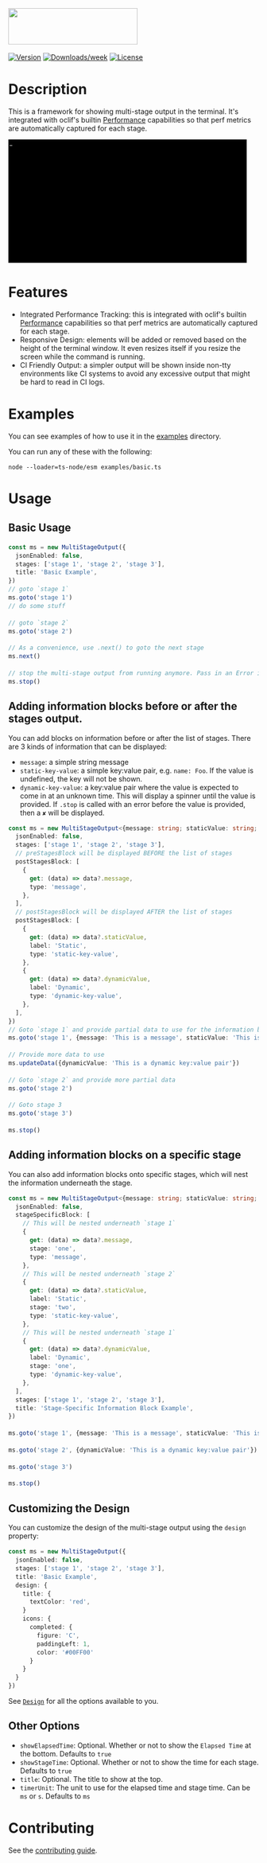 <img src="https://user-images.githubusercontent.com/449385/38243295-e0a47d58-372e-11e8-9bc0-8c02a6f4d2ac.png" width="260" height="73">

[![Version](https://img.shields.io/npm/v/@oclif/multi-stage-output.svg)](https://npmjs.org/package/@oclif/multi-stage-output)
[![Downloads/week](https://img.shields.io/npm/dw/@oclif/multi-stage-output.svg)](https://npmjs.org/package/@oclif/multi-stage-output)
[![License](https://img.shields.io/npm/l/@oclif/multi-stage-output.svg)](https://github.com/oclif/multi-stage-output/blob/main/LICENSE)

# Description

This is a framework for showing multi-stage output in the terminal. It's integrated with oclif's builtin [Performance](https://oclif.io/docs/performance/) capabilities so that perf metrics are automatically captured for each stage.

![Demo](./assets/demo.gif?raw=true 'Demo')

# Features

- Integrated Performance Tracking: this is integrated with oclif's builtin [Performance](https://oclif.io/docs/performance/) capabilities so that perf metrics are automatically captured for each stage.
- Responsive Design: elements will be added or removed based on the height of the terminal window. It even resizes itself if you resize the screen while the command is running.
- CI Friendly Output: a simpler output will be shown inside non-tty environments like CI systems to avoid any excessive output that might be hard to read in CI logs.

# Examples

You can see examples of how to use it in the [examples](./examples/) directory.

You can run any of these with the following:

```
node --loader=ts-node/esm examples/basic.ts
```

# Usage

## Basic Usage

```typescript
const ms = new MultiStageOutput({
  jsonEnabled: false,
  stages: ['stage 1', 'stage 2', 'stage 3'],
  title: 'Basic Example',
})
// goto `stage 1`
ms.goto('stage 1')
// do some stuff

// goto `stage 2`
ms.goto('stage 2')

// As a convenience, use .next() to goto the next stage
ms.next()

// stop the multi-stage output from running anymore. Pass in an Error if applicable.
ms.stop()
```

## Adding information blocks before or after the stages output.

You can add blocks on information before or after the list of stages. There are 3 kinds of information that can be displayed:

- `message`: a simple string message
- `static-key-value`: a simple key:value pair, e.g. `name: Foo`. If the value is undefined, the key will not be shown.
- `dynamic-key-value`: a key:value pair where the value is expected to come in at an unknown time. This will display a spinner until the value is provided. If `.stop` is called with an error before the value is provided, then a `✘` will be displayed.

```typescript
const ms = new MultiStageOutput<{message: string; staticValue: string; dynamicValue: string}>({
  jsonEnabled: false,
  stages: ['stage 1', 'stage 2', 'stage 3'],
  // preStagesBlock will be displayed BEFORE the list of stages
  postStagesBlock: [
    {
      get: (data) => data?.message,
      type: 'message',
    },
  ],
  // postStagesBlock will be displayed AFTER the list of stages
  postStagesBlock: [
    {
      get: (data) => data?.staticValue,
      label: 'Static',
      type: 'static-key-value',
    },
    {
      get: (data) => data?.dynamicValue,
      label: 'Dynamic',
      type: 'dynamic-key-value',
    },
  ],
})
// Goto `stage 1` and provide partial data to use for the information blocks
ms.goto('stage 1', {message: 'This is a message', staticValue: 'This is a static key:value pair'})

// Provide more data to use
ms.updateData({dynamicValue: 'This is a dynamic key:value pair'})

// Goto `stage 2` and provide more partial data
ms.goto('stage 2')

// Goto stage 3
ms.goto('stage 3')

ms.stop()
```

## Adding information blocks on a specific stage

You can also add information blocks onto specific stages, which will nest the information underneath the stage.

```typescript
const ms = new MultiStageOutput<{message: string; staticValue: string; dynamicValue: string}>({
  jsonEnabled: false,
  stageSpecificBlock: [
    // This will be nested underneath `stage 1`
    {
      get: (data) => data?.message,
      stage: 'one',
      type: 'message',
    },
    // This will be nested underneath `stage 2`
    {
      get: (data) => data?.staticValue,
      label: 'Static',
      stage: 'two',
      type: 'static-key-value',
    },
    // This will be nested underneath `stage 1`
    {
      get: (data) => data?.dynamicValue,
      label: 'Dynamic',
      stage: 'one',
      type: 'dynamic-key-value',
    },
  ],
  stages: ['stage 1', 'stage 2', 'stage 3'],
  title: 'Stage-Specific Information Block Example',
})

ms.goto('stage 1', {message: 'This is a message', staticValue: 'This is a static key:value pair'})

ms.goto('stage 2', {dynamicValue: 'This is a dynamic key:value pair'})

ms.goto('stage 3')

ms.stop()
```

## Customizing the Design

You can customize the design of the multi-stage output using the `design` property:

```typescript
const ms = new MultiStageOutput({
  jsonEnabled: false,
  stages: ['stage 1', 'stage 2', 'stage 3'],
  title: 'Basic Example',
  design: {
    title: {
      textColor: 'red',
    }
    icons: {
      completed: {
        figure: 'C',
        paddingLeft: 1,
        color: '#00FF00'
      }
    }
  }
})
```

See [`Design`](./src/design.ts) for all the options available to you.

## Other Options

- `showElapsedTime`: Optional. Whether or not to show the `Elapsed Time` at the bottom. Defaults to `true`
- `showStageTime`: Optional. Whether or not to show the time for each stage. Defaults to `true`
- `title`: Optional. The title to show at the top.
- `timerUnit`: The unit to use for the elapsed time and stage time. Can be `ms` or `s`. Defaults to `ms`

# Contributing

See the [contributing guide](./CONRTIBUTING.md).
